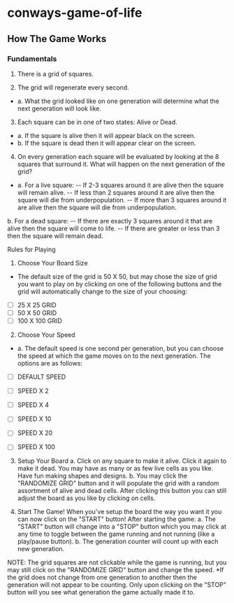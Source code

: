 # conways-game-of-life
## How The Game Works
### Fundamentals
1. There is a grid of squares.

2. The grid will regenerate every second.
- a. What the grid looked like on one generation will determine what the next generation will look like.

3. Each square can be in one of two states: Alive or Dead.
- a. If the square is alive then it will appear black on the screen.
- b. If the square is dead then it will appear clear on the screen.

4. On every generation each square will be evaluated by looking at the 8 squares that surround it.
What will happen on the next generation of the grid?

- a. For a live square:
-- If 2-3 squares around it are alive then the square will remain alive.
-- If less than 2 squares around it are alive then the square will die from underpopulation.
-- If more than 3 squares around it are alive then the square will die from underpopulation.

b. For a dead square:
-- If there are exactly 3 squares around it that are alive then the square will come to life.
-- If there are greater or less than 3 then the square will remain dead.

Rules for Playing
1. Choose Your Board Size
- The default size of the grid is 50 X 50, but may chose the size of grid you want to play on by clicking on one of the following buttons and the grid will automatically change to the size of your choosing:
- [ ] 25 X 25 GRID
- [ ] 50 X 50 GRID
- [ ] 100 X 100 GRID

2. Choose Your Speed
- a. The default speed is one second per generation, but you can choose the speed at which the game moves on to the next generation. The options are as follows:
- [ ] DEFAULT SPEED
- [ ] SPEED X 2
- [ ] SPEED X 4
- [ ] SPEED X 10
- [ ] SPEED X 20
- [ ] SPEED X 100


3. Setup Your Board
a. Click on any square to make it alive. Click it again to make it dead. You may have as many or as few live cells as you like. Have fun making shapes and designs.
b. You may click the "RANDOMIZE GRID" button and it will populate the grid with a random assortment of alive and dead cells. After clicking this button you can still adjust the board as you like by clicking on cells.

4. Start The Game!
When you've setup the board the way you want it you can now click on the "START" button! 
After starting the game:
a. The "START" button will change into a "STOP" button which you may click at any time to toggle between the game running and not running (like a play/pause button).
b. The generation counter will count up with each new generation.

NOTE:
The grid squares are not clickable while the game is running, but you may still click on the "RANDOMIZE GRID" button and change the speed.
*If the grid does not change from one generation to another then the generation will not appear to be counting. Only upon clicking on the "STOP" button will you see what generation the game actually made it to.